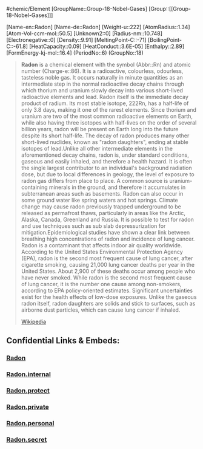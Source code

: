﻿---
type: Element

SpocWebEntityId: 21981
---

#chemic/Element 
[GroupName::Group-18-Nobel-Gases]
[Group::[[Group-18-Nobel-Gases]]]


[Name-en::Radon]
[Name-de::Radon]
[Weight-u::222]
[AtomRadius::1.34]
[Atom-Vol-ccm-mol::50.5]
[Unknown2::0]
[Radius-nm::10.748]
[Electronegative::0]
[Density::9.91]
[MeltingPoint-C::-71]
[BoilingPoint-C::-61.8]
[HeatCapacity::0.09]
[HeatConduct::3.6E-05]
[Enthalpy::2.89]
[FormEnergy-kj-mol::16.4]
(PeriodNo::6)
(GroupNo::18)



> **Radon** is a chemical element with the symbol (Abbr::Rn) and atomic number (Charge-e::86). It is a radioactive, colourless, odourless, tasteless noble gas. It occurs naturally in minute quantities as an intermediate step in the normal radioactive decay chains through which thorium and uranium slowly decay into various short-lived radioactive elements and lead. Radon itself is the immediate decay product of radium. Its most stable isotope, 222Rn, has a half-life of only 3.8 days, making it one of the rarest elements. Since thorium and uranium are two of the most common radioactive elements on Earth, while also having three isotopes with half-lives on the order of several billion years, radon will be present on Earth long into the future despite its short half-life. The decay of radon produces many other short-lived nuclides, known as "radon daughters", ending at stable isotopes of lead.Unlike all other intermediate elements in the aforementioned decay chains, radon is, under standard conditions, gaseous and easily inhaled, and therefore a health hazard. It is often the single largest contributor to an individual's background radiation dose, but due to local differences in geology, the level of exposure to radon gas differs from place to place. A common source is uranium-containing minerals in the ground, and therefore it accumulates in subterranean areas such as basements. Radon can also occur in some ground water like spring waters and hot springs.  Climate change may cause radon previously trapped underground to be released as permafrost thaws, particularly in areas like the Arctic, Alaska, Canada, Greenland and Russia. It is possible to test for radon and use techniques such as sub slab depressurization for mitigation.Epidemiological studies have shown a clear link between breathing high concentrations of radon and incidence of lung cancer. Radon is a contaminant that affects indoor air quality worldwide. According to the United States Environmental Protection Agency (EPA), radon is the second most frequent cause of lung cancer, after cigarette smoking, causing 21,000 lung cancer deaths per year in the United States. About 2,900 of these deaths occur among people who have never smoked. While radon is the second most frequent cause of lung cancer, it is the number one cause among non-smokers, according to EPA policy-oriented estimates. Significant uncertainties exist for the health effects of low-dose exposures. Unlike the gaseous radon itself, radon daughters are solids and stick to surfaces, such as airborne dust particles, which can cause lung cancer if inhaled.
>
> [Wikipedia](https://en.wikipedia.org/wiki/Radon)

## Confidential Links & Embeds: 

### [Radon](/_public/chemic/chemic~Elements/Group-18-Nobel-Gases/Radon.md) 

### [Radon.internal](/_internal/chemic/chemic~Elements/Group-18-Nobel-Gases/Radon.internal.md) 

### [Radon.protect](/_protect/chemic/chemic~Elements/Group-18-Nobel-Gases/Radon.protect.md) 

### [Radon.private](/_private/chemic/chemic~Elements/Group-18-Nobel-Gases/Radon.private.md) 

### [Radon.personal](/_personal/chemic/chemic~Elements/Group-18-Nobel-Gases/Radon.personal.md) 

### [Radon.secret](/_secret/chemic/chemic~Elements/Group-18-Nobel-Gases/Radon.secret.md) 
